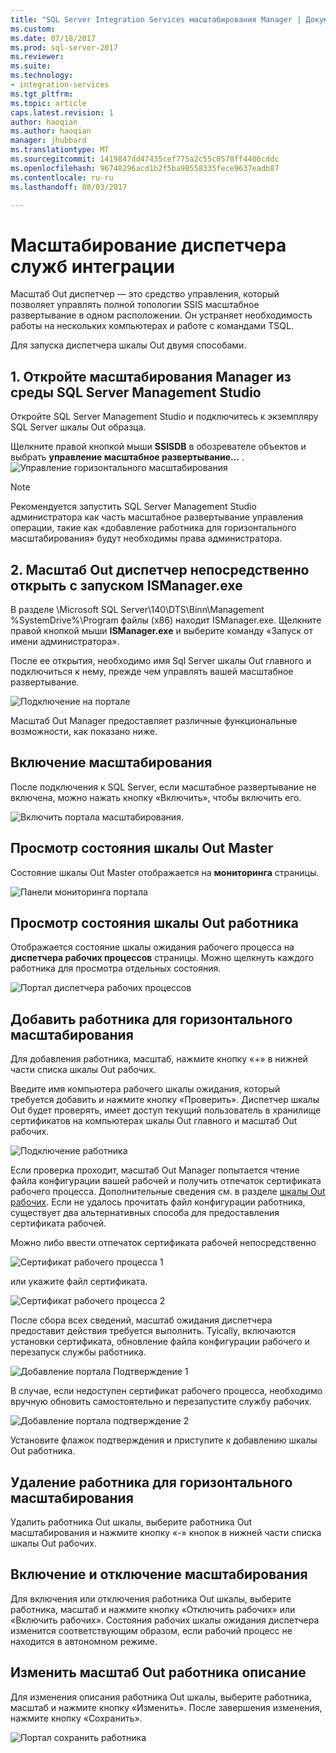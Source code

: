 ```yaml
---
title: "SQL Server Integration Services масштабирования Manager | Документы Microsoft"
ms.custom: 
ms.date: 07/18/2017
ms.prod: sql-server-2017
ms.reviewer: 
ms.suite: 
ms.technology:
- integration-services
ms.tgt_pltfrm: 
ms.topic: article
caps.latest.revision: 1
author: haoqian
ms.author: haoqian
manager: jhubbard
ms.translationtype: MT
ms.sourcegitcommit: 1419847dd47435cef775a2c55c0578ff4406cddc
ms.openlocfilehash: 96748296acd1b2f5ba98558335fece9637eadb87
ms.contentlocale: ru-ru
ms.lasthandoff: 08/03/2017

---
```

# <a name="integration-services-scale-out-manager"></a>Масштабирование диспетчера служб интеграции

Масштаб Out диспетчер — это средство управления, который позволяет управлять полной топологии SSIS масштабное развертывание в одном расположении. Он устраняет необходимость работы на нескольких компьютерах и работе с командами TSQL. 

Для запуска диспетчера шкалы Out двумя способами.

## <a name="1-open-scale-out-manager-from-sql-server-management-studio"></a>1. Откройте масштабирования Manager из среды SQL Server Management Studio
Откройте SQL Server Management Studio и подключитесь к экземпляру SQL Server шкалы Out образца.

Щелкните правой кнопкой мыши **SSISDB** в обозревателе объектов и выбрать **управление масштабное развертывание...** . 
![Управление горизонтального масштабирования](media/manage-scale-out.PNG)

> [!NOTE]
> Рекомендуется запустить SQL Server Management Studio администратора как часть масштабное развертывание управления операции, такие как «добавление работника для горизонтального масштабирования» будут необходимы права администратора.


## <a name="2-open-scale-out-manager-by-runing-ismanagerexe-directly"></a>2. Масштаб Out диспетчер непосредственно открыть с запуском ISManager.exe

В разделе \Microsoft SQL Server\140\DTS\Binn\Management %SystemDrive%\Program файлы (x86) находит ISManager.exe. Щелкните правой кнопкой мыши **ISManager.exe** и выберите команду «Запуск от имени администратора». 

После ее открытия, необходимо имя Sql Server шкалы Out главного и подключиться к нему, прежде чем управлять вашей масштабное развертывание.

![Подключение на портале](media/portal-connect.PNG)

Масштаб Out Manager предоставляет различные функциональные возможности, как показано ниже. 

## <a name="enable-scale-out"></a>Включение масштабирования
После подключения к SQL Server, если масштабное развертывание не включена, можно нажать кнопку «Включить», чтобы включить его.

![Включить портала масштабирования.](media/portal-enable-scale-out.PNG) 
## <a name="view-scale-out-master-status"></a>Просмотр состояния шкалы Out Master
Состояние шкалы Out Master отображается на **мониторинга** страницы.

![Панели мониторинга портала](media/portal-dashboard.PNG)
## <a name="view-scale-out-worker-status"></a>Просмотр состояния шкалы Out работника
Отображается состояние шкалы ожидания рабочего процесса на **диспетчера рабочих процессов** страницы. Можно щелкнуть каждого работника для просмотра отдельных состояния.

![Портал диспетчера рабочих процессов](media/portal-worker-manager.PNG)

## <a name="add-scale-out-worker"></a>Добавить работника для горизонтального масштабирования
Для добавления работника, масштаб, нажмите кнопку «+» в нижней части списка шкалы Out рабочих. 

Введите имя компьютера рабочего шкалы ожидания, который требуется добавить и нажмите кнопку «Проверить». Диспетчер шкалы Out будет проверять, имеет доступ текущий пользователь в хранилище сертификатов на компьютерах шкалы Out главного и масштаб Out рабочих.

![Подключение работника](media/connect-worker.PNG)

Если проверка проходит, масштаб Out Manager попытается чтение файла конфигурации вашей рабочей и получить отпечаток сертификата рабочего процесса. Дополнительные сведения см. в разделе [шкалы Out рабочих](integration-services-ssis-scale-out-worker.md). Если не удалось прочитать файл конфигурации работника, существует два альтернативных способа для предоставления сертификата рабочей. 

Можно либо ввести отпечаток сертификата рабочей непосредственно 

![Сертификат рабочего процесса 1](media/portal-cert1.PNG)

или укажите файл сертификата. 

![Сертификат рабочего процесса 2](media/portal-cert2.PNG)

После сбора всех сведений, масштаб ожидания диспетчера предоставит действия требуется выполнить. Tyically, включаются установки сертификата, обновление файла конфигурации рабочего и перезапуск службы работника. 

![Добавление портала Подтверждение 1](media/portal-add-confirm1.PNG)

В случае, если недоступен сертификат рабочего процесса, необходимо вручную обновить самостоятельно и перезапустите службу рабочих.

![Добавление портала подтверждение 2](media/portal-add-confirm2.PNG)

Установите флажок подтверждения и приступите к добавлению шкалы Out работника.

## <a name="delete-scale-out-worker"></a>Удаление работника для горизонтального масштабирования
Удалить работника Out шкалы, выберите работника Out масштабирования и нажмите кнопку «-» кнопок в нижней части списка шкалы Out рабочих.


## <a name="enabledisable-scale-out"></a>Включение и отключение масштабирования
Для включения или отключения работника Out шкалы, выберите работника, масштаб и нажмите кнопку «Отключить рабочих» или «Включить рабочих». Состояния рабочих шкалы ожидания диспетчера изменится соответствующим образом, если рабочий процесс не находится в автономном режиме.

## <a name="edit-scale-out-worker-description"></a>Изменить масштаб Out работника описание
Для изменения описания работника Out шкалы, выберите работника, масштаб и нажмите кнопку «Изменить». После завершения изменения, нажмите кнопку «Сохранить».

![Портал сохранить работника](media/portal-save-worker.PNG)


